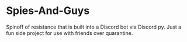 # Spies-And-Guys
Spinoff of resistance that is built into a Discord bot via Discord py.
Just a fun side project for use with friends over quarantine.
